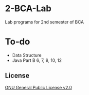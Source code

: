 # 2-BCA-Lab

Lab programs for 2nd semester of BCA

# To-do
* Data Structure
* Java
		Part B
				6, 7, 9, 10, 12

## License

[GNU General Public License v2.0](https://choosealicense.com/licenses/gpl-2.0/)

